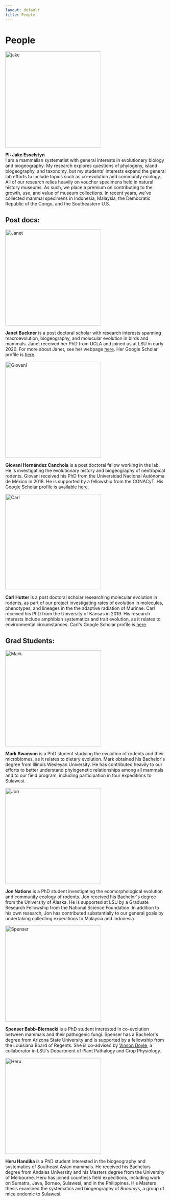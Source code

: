 ```yaml
---
layout: default
title: People
---
```

# People
<div markdown="1">
<img src="images/jake.jpg" class="left" alt="jake" width="300">

**PI: Jake Esselstyn**  
I am a mammalian systematist with general interests in evolutionary biology and biogeography. My research explores questions of phylogeny, island biogeography, and taxonomy, but my students' interests expand the general lab efforts to include topics such as co-evolution and community ecology. All of our research relies heavily on voucher specimens held in natural history museums. As such, we place a premium on contributing to the growth, use, and value of museum collections. In recent years, we've collected mammal specimens in Indonesia, Malaysia, the Democratic Republic of the Congo, and the Southeastern U.S.
</div>

## Post docs:
<div markdown="1">
<img src="images/janet.jpg" class="left" alt="Janet" width="300">

**Janet Buckner** is a post doctoral scholar with research interests spanning macroevolution, biogeography, and molucular evolution in birds and mammals. Janet received her PhD from UCLA and joined us at LSU in early 2020. For more about Janet, see her webpage [here](https://black2nature.weebly.com/). Her Google Scholar profile is [here](https://scholar.google.com/citations?user=zmtii3oAAAAJ&hl=en&oi=ao).
</div>

<div markdown="1">
<img src="images/giovani.jpg" class="left" alt="Giovani" width="300">

**Giovani Hernández Canchola** is a post doctoral fellow working in the lab. He is investigating the evolutionary history and biogeography of neotropical rodents. Giovani received his PhD from the Universidad Nacional Autónoma de México in 2018. He is supported by a fellowship from the CONACyT. His Google Scholar profile is available [here](https://scholar.google.com/citations?hl=en&user=B6rbNOEAAAAJ&view_op=list_works).
</div>

<div markdown="1">
<img src="images/carl.JPG" class="left" alt="Carl" width="300">

**Carl Hutter** is a post doctoral scholar researching molecular evolution in rodents, as part of our project investigating rates of evolution in molecules, phenotypes, and lineages in the the adaptive radiation of Murinae. Carl received his PhD from the University of Kansas in 2019. His research interests include amphibian systematics and trait evolution, as it relates to environmental circumstances. Carl's Google Scholar profile is [here](https://scholar.google.com/citations?user=iVRhKXQAAAAJ&hl=en&oi=ao).
</div>

## Grad Students:
<div markdown="1">
<img src="images/Mark.jpg" class="left" alt="Mark" width="300">  

**Mark Swanson** is a PhD student studying the evolution of rodents and their microbiomes, as it relates to dietary evolution. Mark obtained his Bachelor's degree from Illinois Wesleyan University. He has contributed heavily to our efforts to better understand phylogenetic relationships among all mammals and to our field program, including participation in four expeditions to Sulawesi.  
</div>

<div markdown="1">
<img src="images/jon.jpg" class="left" alt="Jon" width="300">  

**Jon Nations** is a PhD student investigating the ecomorphological evolution and community ecology of rodents. Jon received his Bachelor's degree from the University of Alaska. He is supported at LSU by a Graduate Research Fellowship from the National Science Foundation.  In addition to his own research, Jon has contributed substantially to our general goals by undertaking collecting expeditions to Malaysia and Indonesia.
</div>

<div markdown="1">
<img src="images/spenser.jpg" class="left" alt="Spenser" width="300">  

**Spenser Babb-Biernacki** is a PhD student interested in co-evolution between mammals and their pathogenic fungi. Spenser has a Bachelor's degree from Arizona State University and is supported by a fellowship from the Louisiana Board of Regents. She is co-advised by [Vinson Doyle](https://www.lsu.edu/agriculture/plant/about/faculty-staff/doyle.php), a collaborator in LSU's Department of Plant Pathalogy and Crop Physiology.  
</div>

<div markdown="1">
<img src="images/heru.jpg" class="left" alt="Heru" width="300">  

**Heru Handika** is a PhD student interested in the biogeography and systematics of Southeast Asian mammals. He received his Bachelors degree from Andalas University and his Masters degree from the University of Melbourne. Heru has joined countless field expeditions, including work on Sumatra, Java, Borneo, Sulawesi, and in the Philippines. His Masters thesis examined the systematics and biogeography of *Bunomys*, a group of mice endemic to Sulawesi.    
</div>
